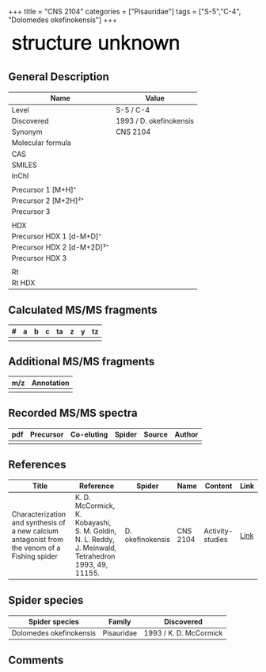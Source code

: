 +++
title = "CNS 2104"
categories = ["Pisauridae"]
tags = ["S-5","C-4",
"Dolomedes okefinokensis"]
+++

![](/img/2.png)

## General Description

| Name                       | Value                   |
|----------------------------|-------------------------|
| Level                      | S-5 / C-4                      |
| Discovered                 | 1993 / D. okefinokensis |
| Synonym                    | CNS 2104                |
| Molecular formula          |                         |
| CAS                        |                         |
| SMILES |   |
| InChI  |   |
|                            |                         |
| Precursor 1 [M+H]⁺         |                         |
| Precursor 2 [M+2H]²⁺       |                         |
| Precursor 3                |                         |
|                            |                         |
| HDX                        |                         |
| Precursor HDX 1 [d-M+D]⁺   |                         |
| Precursor HDX 2 [d-M+2D]²⁺ |                         |
| Precursor HDX 3            |                         |
|                            |                         |
| Rt                         |                         |
| Rt HDX                     |                         |

## Calculated MS/MS fragments

| # | a | b | c | ta | z | y | tz |
|---|---|---|---|----|---|---|----|
|   |   |   |   |    |   |   |    |

## Additional MS/MS fragments

| m/z | Annotation |
|-----|------------|
|     |            |

## Recorded MS/MS spectra

| pdf | Precursor | Co-eluting | Spider | Source | Author |
|-----|-----------|------------|--------|--------|--------|
|     |           |            |        |        |        |

## References

| Title                                                                                     | Reference                                                                                         | Spider     | Name   | Content          | Link                                                  |
|-------------------------------------------------------------------------------------------|---------------------------------------------------------------------------------------------------|------------|--------|------------------|-------------------------------------------------------|
| Characterization and synthesis of a new calcium antagonist from the venom of a Fishing spider  | K. D. McCormick, K. Kobayashi, S. M. Goldin, N. L. Reddy, J. Meinwald, Tetrahedron 1993, 49, 11155. | D. okefinokensis | CNS 2104 | Activity-studies | [Link](https://doi.org/10.1016/S0040-4020(01)81803-2) |

## Spider species

| Spider species          | Family     | Discovered             |
|-------------------------|------------|------------------------|
| Dolomedes okefinokensis | Pisauridae | 1993 / K. D. McCormick |

## Comments
